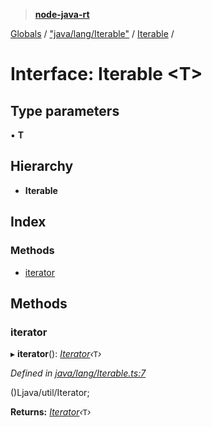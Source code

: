 > **[node-java-rt](../README.md)**

[Globals](../README.md) / ["java/lang/Iterable"](../modules/_java_lang_iterable_.md) / [Iterable](_java_lang_iterable_.iterable.md) /

# Interface: Iterable <**T**>

## Type parameters

▪ **T**

## Hierarchy

* **Iterable**

## Index

### Methods

* [iterator](_java_lang_iterable_.iterable.md#iterator)

## Methods

###  iterator

▸ **iterator**(): *[Iterator](_java_util_iterator_.iterator.md)‹*`T`*›*

*Defined in [java/lang/Iterable.ts:7](https://github.com/cancerberoSgx/node-lucene/blob/7855316/node-java-rt/src/java/lang/Iterable.ts#L7)*

()Ljava/util/Iterator;

**Returns:** *[Iterator](_java_util_iterator_.iterator.md)‹*`T`*›*